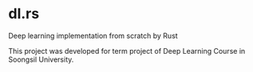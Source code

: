 # dl.rs
Deep learning implementation from scratch by Rust

This project was developed for term project of Deep Learning Course in Soongsil University.